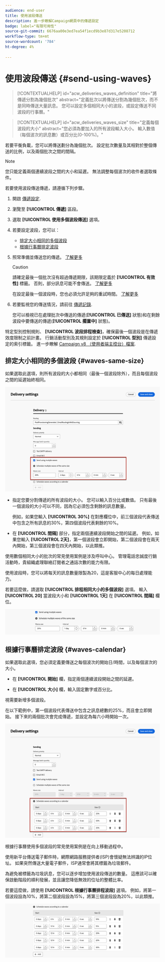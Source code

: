 ```yaml
---
audience: end-user
title: 使用波段傳送
description: 進一步瞭解Campaign網頁中的傳遞設定
badge: label="有限可用性"
source-git-commit: 6676aa00e3ed7ea54f1ecd9b3e87d317e5208712
workflow-type: tm+mt
source-wordcount: '784'
ht-degree: 4%

---
```



# 使用波段傳送 {#send-using-waves}

>[!CONTEXTUALHELP]
>id="acw_deliveries_waves_definition"
>title="將傳遞分割為幾個批次"
>abstract="定義批次以將傳送分割為幾個批次，而不是同時傳送大量訊息。 您可以設定多個相同大小的波段，或設定傳送不同波段的行事曆。"

>[!CONTEXTUALHELP]
>id="acw_deliveries_waves_size"
>title="定義每個波段的大小"
>abstract="您必須為要加入的所有波段輸入大小。 輸入數值（每個波次的訊息數）或百分比(0-100%)。"

若要平衡負載，您可以將傳送劃分為幾個批次。 設定批次數量及其相對於整個傳送的比例，以及兩個批次之間的間隔。

>[!NOTE]
>
>您只能定義兩個連續波段之間的大小和延遲。 無法調整每個波次的收件者選取條件。

若要使用波段傳送傳遞，請遵循下列步驟。

1. 開啟 [傳遞設定](delivery-settings.md#retries).

1. 瀏覽至 **[!UICONTROL 傳遞]** 區段。

1. 選取 **[!UICONTROL 使用多個波段傳送]** 選項。

1. 若要設定波段，您可以：

   * [排定大小相同的多個波段](#waves-same-size)
   * [根據行事曆排定波段](#waves-calendar)

1. 照常準備並傳送您的傳遞。 [了解更多](../msg/gs-deliveries.md)

   >[!CAUTION]
   >
   >請確定最後一個批次沒有超過傳遞期限，該期限定義於 **[!UICONTROL 有效性]** 標籤。 否則，部分訊息可能不會傳送。 [了解更多](delivery-settings.md#validity)
   >
   >在設定最後一個波段時，您也必須允許足夠的重試時間。 [了解更多](delivery-settings.md#retries)

1. 若要監視您的傳送情況，請前往 [傳遞記錄](../monitor/delivery-logs.md).

   您可以檢視已在處理批次中傳送的傳遞(**[!UICONTROL 已傳送]** 狀態)和在剩餘波段中要傳送的傳遞(**[!UICONTROL 擱置中]** 狀態)。

特定型別控制規則、 **[!UICONTROL 波段排程檢查]**，確保最後一個波段是在傳遞效度限制之前計畫。 行銷活動型別及其規則設定於 **[!UICONTROL 型別]** 傳遞設定的索引標籤。 進一步瞭解 [Campaign v8 （使用者端主控台）檔案](https://experienceleague.adobe.com/docs/campaign/automation/campaign-optimization/control-rules.html).

## 排定大小相同的多個波段 {#waves-same-size}

如果選取此選項，則所有波段的大小都相同（最後一個波段除外），而且每個波段之間的延遲始終相同。

![](assets/waves-same-size.png)

* 指定您要分割傳遞的所有波段的大小。 您可以輸入百分比或數值。 只有最後一個波段的大小可以不同，因為它必須包含剩餘的訊息數量。

  例如，如果您輸入 **[!UICONTROL 30%]** 在對應欄位中，前三個波段代表傳送中包含之所有訊息的30%，第四個波段代表剩餘的10%。

* 在 **[!UICONTROL 間隔]** 部分，指定兩個連續波段開始之間的延遲。 例如，如果您輸入 **[!UICONTROL 2天]**，第一個波段會立即開始，第二個波段會在兩天內開始，第三個波段會在四天內開始，以此類推。

使用數個相同大小的批次的常見使用案例是涉及呼叫中心。 管理電話忠誠度行銷活動時，貴組織處理聯絡訂閱者之通話次數的能力有限。

使用波段時，您可以將每天的訊息數量限製為20，這是客服中心的每日處理能力。

若要這麼做，請選取 **[!UICONTROL 排程相同大小的多個波段]** 選項。 輸入 **[!UICONTROL 20]** 當波段大小和 **[!UICONTROL 1天]** 在 **[!UICONTROL 間隔]** 欄位。

![](assets/waves-call-center.png)

## 根據行事曆排定波段 {#waves-calendar}

如果選取此選項，您必須定義要傳送之每個波次的開始日/時間，以及每個波次的大小。

* 在 **[!UICONTROL 開始]** 欄，指定兩個連續波段開始之間的延遲。

* 在 **[!UICONTROL 大小]** 欄，輸入固定數字或百分比。

視需要新增多個波段。

在以下範例中，第一個波段代表傳送中包含之訊息總數的25%，而且會立即開始。 接下來的兩個批次會完成傳遞，並設定為每六小時開始一次。

![](assets/waves-calendar.png)

根據行事曆使用多個波段的常見使用案例是在向上移動過程中。

使用新平台傳送電子郵件時，網際網路服務提供者(ISP)會懷疑無法辨識的IP位址。 如果突然傳送大量電子郵件，ISP通常會將其標籤為垃圾郵件。

為避免被標籤為垃圾訊息，您可以逐步增加使用波段傳送的數量。 這應該可以確保啟動階段的順利發展，並且讓您降低無效的位址的整體比率。

若要這麼做，請使用 **[!UICONTROL 根據行事曆排程波段]** 選項。 例如，將第一個波段設為10%，將第二個波段設為15%，將第三個波段設為20%，以此類推。

![](assets/waves-ramp-up.png)



